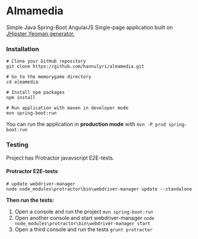 # Almamedia

Simple Java Spring-Boot AngularJS Single-page application built on [JHipster Yeoman generator.](https://jhipster.github.io/)

### Installation

```shell
# Clone your GitHub repository
git clone https://github.com/hannulyri/almamedia.git

# Go to the memorygame directory
cd almamedia

# Install npm packages
npm install
```

```shell
# Run application with maven in developer mode
mvn spring-boot:run
```

You can run the application in **production mode** with `mvn -P prod spring-boot:run`

### Testing

Project has Protractor javavscript E2E-tests.

#### Protractor E2E-tests
```shell
# update webdriver-manager
node node_modules\protractor\bin\webdriver-manager update --standalone
```

**Then run the tests:**  
1. Open a console and run the project `mvn spring-boot:run`  
2. Open another console and start webdriver-manager `node node_modules\protractor\bin\webdriver-manager start`  
3. Open a third console and run the tests `grunt protractor`  

